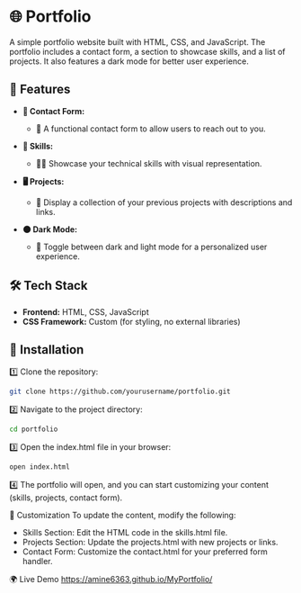 # 🌐 Portfolio

A simple portfolio website built with HTML, CSS, and JavaScript. The portfolio includes a contact form, a section to showcase skills, and a list of projects. It also features a dark mode for better user experience.

## 🚀 Features

- **📑 Contact Form:**
  - 📧 A functional contact form to allow users to reach out to you.

- **💪 Skills:**
  - 🧑‍💻 Showcase your technical skills with visual representation.

- **🖥️ Projects:**
  - 📂 Display a collection of your previous projects with descriptions and links.

- **🌑 Dark Mode:**
  - 🌙 Toggle between dark and light mode for a personalized user experience.

## 🛠️ Tech Stack

- **Frontend:** HTML, CSS, JavaScript
- **CSS Framework:** Custom (for styling, no external libraries)

## 🏁 Installation

1️⃣ Clone the repository:
   ```bash
   git clone https://github.com/yourusername/portfolio.git
```

2️⃣ Navigate to the project directory:
   ```bash
cd portfolio
```

3️⃣ Open the index.html file in your browser:
   ```bash
open index.html
```

4️⃣ The portfolio will open, and you can start customizing your content (skills, projects, contact form).

🌟 Customization
To update the content, modify the following:

- Skills Section: Edit the HTML code in the skills.html file.
- Projects Section: Update the projects.html with new projects or links.
- Contact Form: Customize the contact.html for your preferred form handler.

🌍 Live Demo
  https://amine6363.github.io/MyPortfolio/
